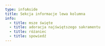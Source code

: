 ```yaml
---
type: infoAside
title: Sekcja informacje lewa kolumna
info:
  - title: msze święte
  - title: adoracja najświętszego sakramentu
  - title: różaniec
  - title: spowiedź
---
```

